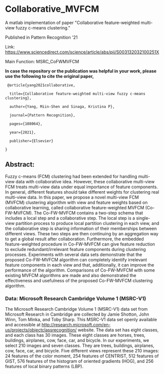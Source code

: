 # Collaborative_MVFCM
A matlab implementation of paper "Collaborative feature-weighted multi-view fuzzy c-means clustering."

Published in Pattern Recognition '21 <br />

Link: https://www.sciencedirect.com/science/article/abs/pii/S003132032100251X <br />

Main Function: MSRC_CoFWMVFCM

**In case the repository or the publication was helpful in your work, please use the following to cite the original paper,**
<pre><code> @article{yang2021collaborative,<br />
  title={Collaborative feature-weighted multi-view fuzzy c-means clustering},<br />
  author={Yang, Miin-Shen and Sinaga, Kristina P},<br />
  journal={Pattern Recognition},<br />
  pages={108064},<br />
  year={2021},<br />
  publisher={Elsevier}<br />
}
</code></pre>

## Abstract:
Fuzzy c-means (FCM) clustering had been extended for handling multi-view data with collaborative idea. However, these collaborative multi-view FCM treats multi-view data under equal importance of feature components. In general, different features should take different weights for clustering real multi-view data. In this paper, we propose a novel multi-view FCM (MVFCM) clustering algorithm with view and feature weights based on collaborative learning, called collaborative feature-weighted MVFCM (Co-FW-MVFCM). The Co-FW-MVFCM contains a two-step schema that includes a local step and a collaborative step. The local step is a single-view partition process to produce local partition clustering in each view, and the collaborative step is sharing information of their memberships between different views. These two steps are then continuing by an aggregation way to get a global result after collaboration. Furthermore, the embedded feature-weighted procedure in Co-FW-MVFCM can give feature reduction to exclude redundant/irrelevant feature components during clustering processes. Experiments with several data sets demonstrate that the proposed Co-FW-MVFCM algorithm can completely identify irrelevant feature components in each view and that, additionally, it can improve the performance of the algorithm. Comparisons of Co-FW-MVFCM with some existing MVFCM algorithms are made and also demonstrated the effectiveness and usefulness of the proposed Co-FW-MVFCM clustering algorithm.

### Data: Microsoft Research Cambridge Volume 1 (MSRC-V1)
The Microsoft Research Cambridge Volume 1 (MSRC-V1) data set from Microsoft Research in Cambridge are collected by Jamie Shotton, John Winn, Tom Minka, and Toby Sharp. This MSRC-V1 data set openly available and accessible at http://research.microsoft.com/en-us/projects/objectclassrecognition/ website. The data set has eight classes, and each class has 30 images. These eight classes are horses, trees, buildings, airplanes, cow, face, car, and bicycle. In our experiments, we select 210 images and seven classes. They are trees, buildings, airplanes, cow, face, car, and bicycle. Five different views represent these 210 images: 24 features of the color moment, 254 features of CENTRIST, 512 features of GIST, 576 features of the histogram of oriented gradients (HOG), and 256 features of local binary patterns (LBP).
